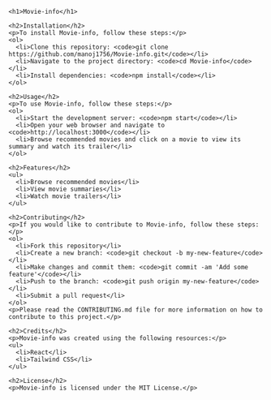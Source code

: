 
    <h1>Movie-info</h1>
    
    <h2>Installation</h2>
    <p>To install Movie-info, follow these steps:</p>
    <ol>
      <li>Clone this repository: <code>git clone https://github.com/manoj1756/Movie-info.git</code></li>
      <li>Navigate to the project directory: <code>cd Movie-info</code></li>
      <li>Install dependencies: <code>npm install</code></li>
    </ol>
    
    <h2>Usage</h2>
    <p>To use Movie-info, follow these steps:</p>
    <ol>
      <li>Start the development server: <code>npm start</code></li>
      <li>Open your web browser and navigate to <code>http://localhost:3000</code></li>
      <li>Browse recommended movies and click on a movie to view its summary and watch its trailer</li>
    </ol>
    
    <h2>Features</h2>
    <ul>
      <li>Browse recommended movies</li>
      <li>View movie summaries</li>
      <li>Watch movie trailers</li>
    </ul>
    
    <h2>Contributing</h2>
    <p>If you would like to contribute to Movie-info, follow these steps:</p>
    <ol>
      <li>Fork this repository</li>
      <li>Create a new branch: <code>git checkout -b my-new-feature</code></li>
      <li>Make changes and commit them: <code>git commit -am 'Add some feature'</code></li>
      <li>Push to the branch: <code>git push origin my-new-feature</code></li>
      <li>Submit a pull request</li>
    </ol>
    <p>Please read the CONTRIBUTING.md file for more information on how to contribute to this project.</p>
    
    <h2>Credits</h2>
    <p>Movie-info was created using the following resources:</p>
    <ul>
      <li>React</li>
      <li>Tailwind CSS</li>
    </ul>
    
    <h2>License</h2>
    <p>Movie-info is licensed under the MIT License.</p>
